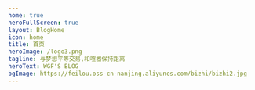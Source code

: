 ```yaml
---
home: true
heroFullScreen: true
layout: BlogHome
icon: home
title: 首页
heroImage: /logo3.png
tagline: 与梦想平等交易,和喧嚣保持距离
heroText: WGF'S BLOG
bgImage: https://feilou.oss-cn-nanjing.aliyuncs.com/bizhi/bizhi2.jpg
---
```


<Busuanzi />
